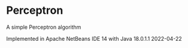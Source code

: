 # Perceptron
A simple Perceptron algorithm


Implemented in Apache NetBeans IDE 14
with Java 18.0.1.1 2022-04-22
